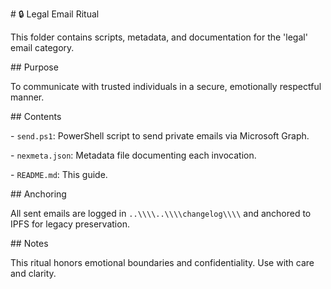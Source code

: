 \# 🔒 Legal Email Ritual

This folder contains scripts, metadata, and documentation for the 'legal' email category.





\## Purpose

To communicate with trusted individuals in a secure, emotionally respectful manner.



\## Contents

\- `send.ps1`: PowerShell script to send private emails via Microsoft Graph.

\- `nexmeta.json`: Metadata file documenting each invocation.

\- `README.md`: This guide.



\## Anchoring

All sent emails are logged in `..\\\\..\\\\changelog\\\\` and anchored to IPFS for legacy preservation.



\## Notes

This ritual honors emotional boundaries and confidentiality. Use with care and clarity.



